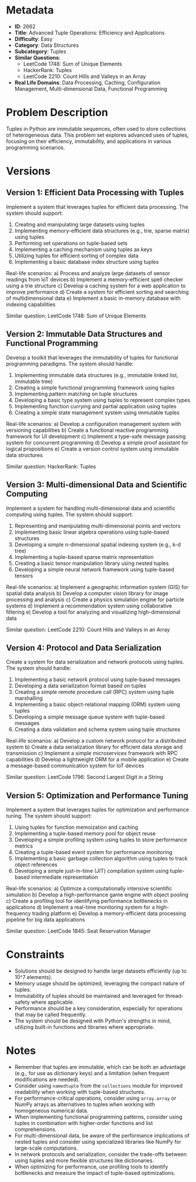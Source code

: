 # Metadata

- **ID**: 2662
- **Title**: Advanced Tuple Operations: Efficiency and Applications
- **Difficulty**: Easy
- **Category**: Data Structures
- **Subcategory**: Tuples
- **Similar Questions**: 
  - LeetCode 1748: Sum of Unique Elements
  - HackerRank: Tuples
  - LeetCode 2210: Count Hills and Valleys in an Array
- **Real Life Domains**: Data Processing, Caching, Configuration Management, Multi-dimensional Data, Functional Programming

# Problem Description

Tuples in Python are immutable sequences, often used to store collections of heterogeneous data. This problem set explores advanced uses of tuples, focusing on their efficiency, immutability, and applications in various programming scenarios.

# Versions

## Version 1: Efficient Data Processing with Tuples

Implement a system that leverages tuples for efficient data processing. The system should support:

1. Creating and manipulating large datasets using tuples
2. Implementing memory-efficient data structures (e.g., trie, sparse matrix) using tuples
3. Performing set operations on tuple-based sets
4. Implementing a caching mechanism using tuples as keys
5. Utilizing tuples for efficient sorting of complex data
6. Implementing a basic database index structure using tuples

Real-life scenarios:
a) Process and analyze large datasets of sensor readings from IoT devices
b) Implement a memory-efficient spell checker using a trie structure
c) Develop a caching system for a web application to improve performance
d) Create a system for efficient sorting and searching of multidimensional data
e) Implement a basic in-memory database with indexing capabilities

Similar question: LeetCode 1748: Sum of Unique Elements

## Version 2: Immutable Data Structures and Functional Programming

Develop a toolkit that leverages the immutability of tuples for functional programming paradigms. The system should handle:

1. Implementing immutable data structures (e.g., immutable linked list, immutable tree)
2. Creating a simple functional programming framework using tuples
3. Implementing pattern matching on tuple structures
4. Developing a basic type system using tuples to represent complex types
5. Implementing function currying and partial application using tuples
6. Creating a simple state management system using immutable tuples

Real-life scenarios:
a) Develop a configuration management system with versioning capabilities
b) Create a functional reactive programming framework for UI development
c) Implement a type-safe message passing system for concurrent programming
d) Develop a simple proof assistant for logical propositions
e) Create a version control system using immutable data structures

Similar question: HackerRank: Tuples

## Version 3: Multi-dimensional Data and Scientific Computing

Implement a system for handling multi-dimensional data and scientific computing using tuples. The system should support:

1. Representing and manipulating multi-dimensional points and vectors
2. Implementing basic linear algebra operations using tuple-based structures
3. Developing a simple n-dimensional spatial indexing system (e.g., k-d tree)
4. Implementing a tuple-based sparse matrix representation
5. Creating a basic tensor manipulation library using nested tuples
6. Developing a simple neural network framework using tuple-based tensors

Real-life scenarios:
a) Implement a geographic information system (GIS) for spatial data analysis
b) Develop a computer vision library for image processing and analysis
c) Create a physics simulation engine for particle systems
d) Implement a recommendation system using collaborative filtering
e) Develop a tool for analyzing and visualizing high-dimensional data

Similar question: LeetCode 2210: Count Hills and Valleys in an Array

## Version 4: Protocol and Data Serialization

Create a system for data serialization and network protocols using tuples. The system should handle:

1. Implementing a basic network protocol using tuple-based messages
2. Developing a data serialization format based on tuples
3. Creating a simple remote procedure call (RPC) system using tuple marshalling
4. Implementing a basic object-relational mapping (ORM) system using tuples
5. Developing a simple message queue system with tuple-based messages
6. Creating a data validation and schema system using tuple structures

Real-life scenarios:
a) Develop a custom network protocol for a distributed system
b) Create a data serialization library for efficient data storage and transmission
c) Implement a simple microservices framework with RPC capabilities
d) Develop a lightweight ORM for a mobile application
e) Create a message-based communication system for IoT devices

Similar question: LeetCode 1796: Second Largest Digit in a String

## Version 5: Optimization and Performance Tuning

Implement a system that leverages tuples for optimization and performance tuning. The system should support:

1. Using tuples for function memoization and caching
2. Implementing a tuple-based memory pool for object reuse
3. Developing a simple profiling system using tuples to store performance metrics
4. Creating a tuple-based event system for performance monitoring
5. Implementing a basic garbage collection algorithm using tuples to track object references
6. Developing a simple just-in-time (JIT) compilation system using tuple-based intermediate representation

Real-life scenarios:
a) Optimize a computationally intensive scientific simulation
b) Develop a high-performance game engine with object pooling
c) Create a profiling tool for identifying performance bottlenecks in applications
d) Implement a real-time monitoring system for a high-frequency trading platform
e) Develop a memory-efficient data processing pipeline for big data applications

Similar question: LeetCode 1845: Seat Reservation Manager

# Constraints

- Solutions should be designed to handle large datasets efficiently (up to 10^7 elements).
- Memory usage should be optimized, leveraging the compact nature of tuples.
- Immutability of tuples should be maintained and leveraged for thread-safety where applicable.
- Performance should be a key consideration, especially for operations that may be called frequently.
- The system should be designed with Python's strengths in mind, utilizing built-in functions and libraries where appropriate.

# Notes

- Remember that tuples are immutable, which can be both an advantage (e.g., for use as dictionary keys) and a limitation (when frequent modifications are needed).
- Consider using `namedtuple` from the `collections` module for improved readability when working with tuple-based structures.
- For performance-critical operations, consider using `array.array` or NumPy arrays as alternatives to tuples when working with homogeneous numerical data.
- When implementing functional programming patterns, consider using tuples in combination with higher-order functions and list comprehensions.
- For multi-dimensional data, be aware of the performance implications of nested tuples and consider using specialized libraries like NumPy for large-scale computations.
- In network protocols and serialization, consider the trade-offs between using tuples and more flexible structures like dictionaries.
- When optimizing for performance, use profiling tools to identify bottlenecks and measure the impact of tuple-based optimizations.
